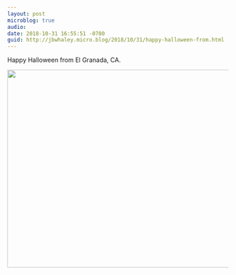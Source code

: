 ```yaml
---
layout: post
microblog: true
audio: 
date: 2018-10-31 16:55:51 -0700
guid: http://jbwhaley.micro.blog/2018/10/31/happy-halloween-from.html
---
```

Happy Halloween from El Granada, CA.

<img src="https://www.jarrodwhaley.com/uploads/2018/7452a73e54.jpg" width="600" height="450" />
